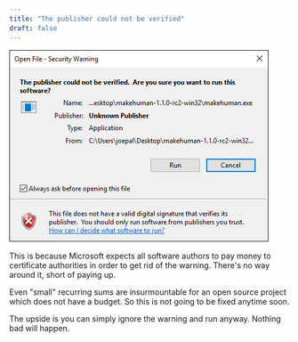 ```yaml
---
title: "The publisher could not be verified"
draft: false
---
```




![Publisher_verified.png](Publisher_verified.png)



This is because Microsoft expects all software authors to pay money to certificate authorities in order to get rid of the warning. There's no way around it, short of paying up.

Even "small" recurring sums are insurmountable for an open source project which does not have a budget. So this is not going to be fixed anytime soon. 

The upside is you can simply ignore the warning and run anyway. Nothing bad will happen.